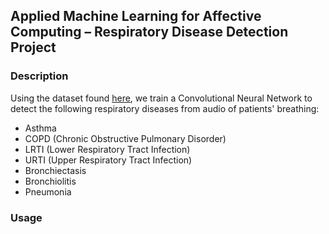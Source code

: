 ## Applied Machine Learning for Affective Computing – Respiratory Disease Detection Project

### Description
Using the dataset found [here](https://www.kaggle.com/vbookshelf/respiratory-sound-database#patient_diagnosis.csv), we train a Convolutional Neural Network to detect the following respiratory diseases from audio of patients' breathing:
- Asthma
- COPD (Chronic Obstructive Pulmonary Disorder)
- LRTI (Lower Respiratory Tract Infection)
- URTI (Upper Respiratory Tract Infection)
- Bronchiectasis
- Bronchiolitis
- Pneumonia

### Usage
